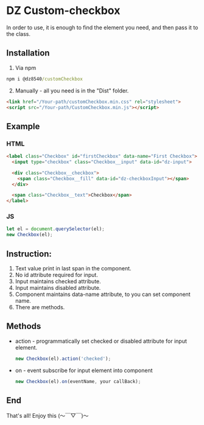 # DZ Custom-checkbox
In order to use, it is enough to find the element you need, and then pass it to the class.

## Installation
1. Via npm
```cmd
npm i @dz8540/customCheckbox
```
2. Manually - all you need is in the "Dist" folder.
```html
<link href="/Your-path/customCheckbox.min.css" rel="stylesheet">
<script src="/Your-path/CustomCheckbox.min.js"></script>
```

## Example
### HTML
```html
<label class="Checkbox" id="firstCheckbox" data-name="First Checkbox">
  <input type="checkbox" class="Checkbox__input" data-id="dz-input">

  <div class="Checkbox__checkbox">
    <span class="Checkbox__fill" data-id="dz-checkboxInput"></span>
  </div>

  <span class="Checkbox__text">Checkbox</span>
</label>
```
### JS
```js
let el = document.querySelector(el);
new Checkbox(el);
```

## Instruction:
1. Text value print in last span in the component.
2. No id attribute required for input.
3. Input maintains checked attribute.
4. Input maintains disabled attribute.
5. Component maintains data-name attribute, to you can set component name.
6. There are methods.

## Methods
* action - programmatically set checked or disabled attribute for input element.
  ```js
  new Checkbox(el).action('checked');
  ```
* on - event subscribe for input element into component
  ```js
  new Checkbox(el).on(eventName, your callBack);
  ```

## End
That's all! Enjoy this (〜￣▽￣)〜
